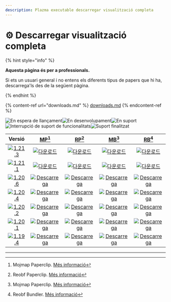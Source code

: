 ```yaml
---
description: Plazma executable descarregar visualització completa
---
```


# ⚙️ Descarregar visualització completa

{% hint style="info" %}

**Aquesta pàgina és per a professionals.**

Si ets un usuari general i no entens els diferents tipus de papers que hi ha,
descarrega'ls des de la següent pàgina.

{% endhint %}

{% content-ref url="downloads.md" %}
[downloads.md](downloads.md)
{% endcontent-ref %}

[wtr]: <https://badge.plazmamc.org/0/En espera de llançament>

![En espera de llançament][wtr]![En desenvolupament](https://badge.plazmamc.org/1/En%20desenvolupament)![En suport](https://badge.plazmamc.org/2/En%20suport)![Interrupció de suport de funcionalitats](https://badge.plazmamc.org/6/Interrupció%20de%20suport%20de%20funcionalitats)![Suport finalitzat](https://badge.plazmamc.org/4/Suport%20finalitzat)

|                                       Versió                                      |                                [MP](#user-content-fn-1)[^1]                                |                                [RP](#user-content-fn-2)[^2]                                |                                [MB](#user-content-fn-3)[^3]                                |                                [RB](#user-content-fn-4)[^4]                                |
| :-------------------------------------------------------------------------------: | :----------------------------------------------------------------------------------------: | :----------------------------------------------------------------------------------------: | :----------------------------------------------------------------------------------------: | :----------------------------------------------------------------------------------------: |
| [![1.21.3](https://badge.plazmamc.org/1/1.21.3)](https://git.plazmamc.org/1.21.3) |       [![다운로드](https://badge.plazmamc.org/1/다운로드)](https://dl.plazmamc.org/1.21.3/0)       |       [![다운로드](https://badge.plazmamc.org/1/다운로드)](https://dl.plazmamc.org/1.21.3/1)       |       [![다운로드](https://badge.plazmamc.org/1/다운로드)](https://dl.plazmamc.org/1.21.3/2)       |       [![다운로드](https://badge.plazmamc.org/1/다운로드)](https://dl.plazmamc.org/1.21.3/3)       |
| [![1.21.1](https://badge.plazmamc.org/6/1.21.1)](https://git.plazmamc.org/1.21.1) |       [![다운로드](https://badge.plazmamc.org/1/다운로드)](https://dl.plazmamc.org/1.21.1/0)       |       [![다운로드](https://badge.plazmamc.org/1/다운로드)](https://dl.plazmamc.org/1.21.1/1)       |       [![다운로드](https://badge.plazmamc.org/1/다운로드)](https://dl.plazmamc.org/1.21.1/2)       |       [![다운로드](https://badge.plazmamc.org/1/다운로드)](https://dl.plazmamc.org/1.21.1/3)       |
| [![1.20.6](https://badge.plazmamc.org/2/1.20.6)](https://git.plazmamc.org/1.20.6) | [![Descarrega](https://badge.plazmamc.org/1/Descarrega)](https://dl.plazmamc.org/1.20.6/0) | [![Descarrega](https://badge.plazmamc.org/1/Descarrega)](https://dl.plazmamc.org/1.20.6/1) | [![Descarrega](https://badge.plazmamc.org/1/Descarrega)](https://dl.plazmamc.org/1.20.6/2) | [![Descarrega](https://badge.plazmamc.org/1/Descarrega)](https://dl.plazmamc.org/1.20.6/3) |
| [![1.20.4](https://badge.plazmamc.org/6/1.20.4)](https://git.plazmamc.org/1.20.4) | [![Descarrega](https://badge.plazmamc.org/1/Descarrega)](https://dl.plazmamc.org/1.20.4/0) | [![Descarrega](https://badge.plazmamc.org/1/Descarrega)](https://dl.plazmamc.org/1.20.4/1) | [![Descarrega](https://badge.plazmamc.org/1/Descarrega)](https://dl.plazmamc.org/1.20.4/2) | [![Descarrega](https://badge.plazmamc.org/1/Descarrega)](https://dl.plazmamc.org/1.20.4/3) |
| [![1.20.2](https://badge.plazmamc.org/4/1.20.2)](https://git.plazmamc.org/1.20.2) | [![Descarrega](https://badge.plazmamc.org/1/Descarrega)](https://dl.plazmamc.org/1.20.2/0) | [![Descarrega](https://badge.plazmamc.org/1/Descarrega)](https://dl.plazmamc.org/1.20.2/1) | [![Descarrega](https://badge.plazmamc.org/1/Descarrega)](https://dl.plazmamc.org/1.20.2/2) | [![Descarrega](https://badge.plazmamc.org/1/Descarrega)](https://dl.plazmamc.org/1.20.2/3) |
| [![1.20.1](https://badge.plazmamc.org/4/1.20.1)](https://git.plazmamc.org/1.20.1) | [![Descarrega](https://badge.plazmamc.org/1/Descarrega)](https://dl.plazmamc.org/1.20.1/0) | [![Descarrega](https://badge.plazmamc.org/1/Descarrega)](https://dl.plazmamc.org/1.20.1/1) | [![Descarrega](https://badge.plazmamc.org/1/Descarrega)](https://dl.plazmamc.org/1.20.1/2) | [![Descarrega](https://badge.plazmamc.org/1/Descarrega)](https://dl.plazmamc.org/1.20.1/3) |
| [![1.19.4](https://badge.plazmamc.org/4/1.19.4)](https://git.plazmamc.org/1.19.4) | [![Descarrega](https://badge.plazmamc.org/1/Descarrega)](https://dl.plazmamc.org/1.19.4/0) | [![Descarrega](https://badge.plazmamc.org/1/Descarrega)](https://dl.plazmamc.org/1.19.4/1) | [![Descarrega](https://badge.plazmamc.org/1/Descarrega)](https://dl.plazmamc.org/1.19.4/2) | [![Descarrega](https://badge.plazmamc.org/1/Descarrega)](https://dl.plazmamc.org/1.19.4/3) |

***

[^1]: Mojmap Paperclip. [Més informació](../administració/inici#id-2)

[^2]: Reobf Paperclip. [Més informació](../administració/inici#id-2)

[^3]: Mojmap Paperclip. [Més informació](../administració/inici#id-2)

[^4]: Reobf Bundler. [Més informació](../administració/inici#id-2)
